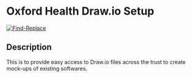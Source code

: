 # Oxford Health Draw.io Setup
[![Find-Replace](https://github.com/oxfordhealth/drawIO/actions/workflows/find-replace.yml/badge.svg)](https://github.com/oxfordhealth/drawIO/actions/workflows/find-replace.yml)
## Description
This is to provide easy access to Draw.io files across the trust to create mock-ups of existing softwares.